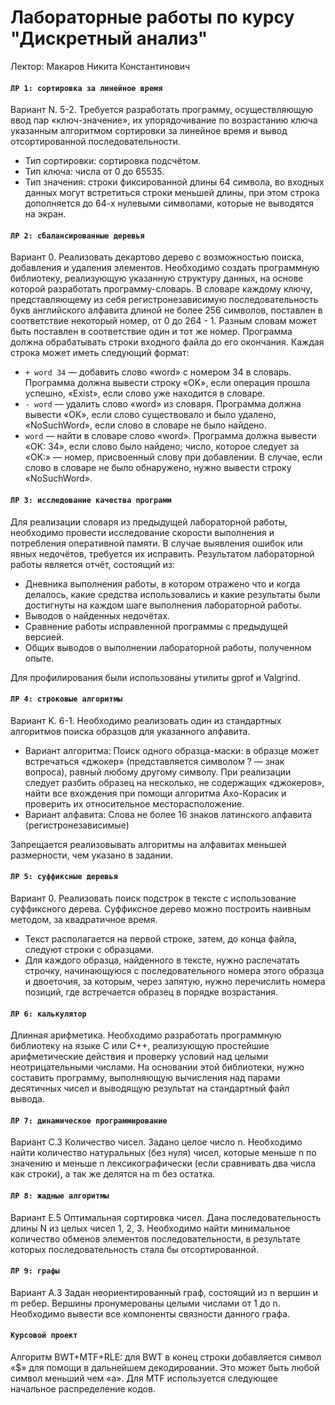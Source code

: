 # Лабораторные работы по курсу "Дискретный анализ"

Лектор: Макаров Никита Константинович

#### `ЛР 1: сортировка за линейное время`

Вариант N. 5-2. Требуется разработать программу, осуществляющую ввод пар «ключ-значение», их упорядочивание по возрастанию ключа указанным алгоритмом сортировки за линейное время и вывод отсортированной последовательности.  
- Тип сортировки: сортировка подсчётом.  
- Тип ключа: числа от 0 до 65535.  
- Тип значения: строки фиксированной длины 64 символа, во входных данных могут встретиться строки меньшей длины, при этом строка дополняется до 64-х нулевыми символами, которые не выводятся на экран.

#### `ЛР 2: сбалансированные деревья`

Вариант 0. Реализовать декартово дерево с возможностью поиска, добавления и удаления элементов.
Необходимо создать программную библиотеку, реализующую указанную структуру данных, на основе которой разработать программу-словарь. В словаре каждому ключу, представляющему из себя регистронезависимую последовательность букв английского алфавита длиной не более 256 символов, поставлен в соответствие некоторый номер, от 0 до 264 - 1. Разным словам может быть поставлен в соответствие один и тот же номер.
Программа должна обрабатывать строки входного файла до его окончания. Каждая строка может иметь следующий формат:
- `+ word 34` — добавить слово «word» с номером 34 в словарь. Программа должна вывести строку «OK», если операция прошла успешно, «Exist», если слово уже находится в словаре.
- `- word` — удалить слово «word» из словаря. Программа должна вывести «OK», если слово существовало и было удалено, «NoSuchWord», если слово в словаре не было найдено.
- `word` — найти в словаре слово «word». Программа должна вывести «OK: 34», если слово было найдено; число, которое следует за «OK:» — номер, присвоенный слову при добавлении. В случае, если слово в словаре не было обнаружено, нужно вывести строку «NoSuchWord».

#### `ЛР 3: исследование качества программ`

Для реализации словаря из предыдущей лабораторной работы, необходимо провести исследование скорости выполнения и потребления оперативной памяти. В случае выявления ошибок или явных недочётов, требуется их исправить.
Результатом лабораторной работы является отчёт, состоящий из:
- Дневника выполнения работы, в котором отражено что и когда делалось, какие средства использовались и какие результаты были достигнуты на каждом шаге выполнения лабораторной работы.
- Выводов о найденных недочётах.
- Сравнение работы исправленной программы с предыдущей версией.
- Общих выводов о выполнении лабораторной работы, полученном опыте.

Для профилирования были использованы утилиты gprof и Valgrind.

#### `ЛР 4: строковые алгоритмы`

Вариант K. 6-1. Необходимо реализовать один из стандартных алгоритмов поиска образцов для указанного алфавита.
- Вариант алгоритма: Поиск одного образца-маски: в образце может встречаться «джокер» (представляется символом ? — знак вопроса), равный любому другому символу. При реализации следует разбить образец на несколько, не содержащих «джокеров», найти все вхождения при помощи алгоритма Ахо-Корасик и проверить их относительное месторасположение.
- Вариант алфавита: Слова не более 16 знаков латинского алфавита (регистронезависимые)

Запрещается реализовывать алгоритмы на алфавитах меньшей размерности, чем указано в задании.

#### `ЛР 5: суффиксные деревья`

Вариант 0. Реализовать поиск подстрок в тексте с использование суффиксного дерева. Суффиксное дерево можно построить наивным методом, за квадратичное время.
- Текст располагается на первой строке, затем, до конца файла, следуют строки с образцами.
- Для каждого образца, найденного в тексте, нужно распечатать строчку, начинающуюся с последовательного номера этого образца и двоеточия, за которым, через запятую, нужно перечислить номера позиций, где встречается образец в порядке возрастания.

#### `ЛР 6: калькулятор`

Длинная арифметика. Необходимо разработать программную библиотеку на языке C или C++, реализующую простейшие арифметические действия и проверку условий над целыми неотрицательными числами. На основании этой библиотеки, нужно составить программу, выполняющую вычисления над парами десятичных чисел и выводящую результат на стандартный файл вывода. 

#### `ЛР 7: динамическое программирование`

Вариант C.3 Количество чисел. Задано целое число n. Необходимо найти количество натуральных (без нуля) чисел, которые меньше n по значению и меньше n лексикографически (если сравнивать два числа как строки), а так же делятся на m без остатка.
  
#### `ЛР 8: жадные алгоритмы`

Вариант E.5 Оптимальная сортировка чисел. Дана последовательность длины N из целых чисел 1, 2, 3. Необходимо найти минимальное количество обменов элементов последовательности, в результате которых последовательность стала бы отсортированной.

#### `ЛР 9: графы`

Вариант А.3 Задан неориентированный граф, состоящий из n вершин и m ребер. Вершины пронумерованы целыми числами от 1 до n. Необходимо вывести все компоненты связности данного графа.

#### `Курсовой проект`

Алгоритм BWT+MTF+RLE: для BWT в конец строки добавляется символ «$» для помощи в дальнейшем декодировании. Это может быть любой символ меньший чем «a». Для MTF используется следующее начальное распределение кодов.
